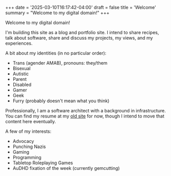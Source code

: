 +++
date = '2025-03-10T16:17:42-04:00'
draft = false
title = 'Welcome'
summary = "Welcome to my digital domain!"
+++

Welcome to my digital domain!

I'm building this site as a blog and portfolio site. I intend to share
recipes, talk about software, share and discuss my projects, my views,
and my experiences.

A bit about my identities (in no particular order):
  * Trans (agender AMAB), pronouns: they/them
  * Bisexual
  * Autistic
  * Parent
  * Disabled
  * Gamer
  * Geek
  * Furry (probably doesn't mean what you think)

Professionally, I am a software architect with a background in
infrastructure. You can find my resume at my
[old site](https://plathrop.tertiusfamily.net "Link to Resume") for now,
though I intend to move that content here eventually.

A few of my interests:
  * Advocacy
  * Punching Nazis
  * Gaming
  * Programming
  * Tabletop Roleplaying Games
  * AuDHD fixation of the week (currently gemcutting)
